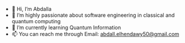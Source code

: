 - 👋 Hi, I’m Abdalla
- 👀 I’m highly passionate about software engineering in classical and quantum computing
- 🌱 I’m currently learning Quantum Information
- 📫 You can reach me through Email: abdall.elhendawy50@gmail.com
